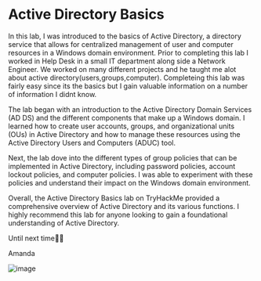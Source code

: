 # Active Directory Basics

In this lab, I was introduced to the basics of Active Directory, a directory service that allows for centralized management of user and computer resources in a Windows domain environment.
Prior to completing this lab I worked in Help Desk in a small IT department along side a Network Engineer. We worked on many different projects and he taught me alot about active directory(users,groups,computer). Completeing this lab was fairly easy since its the basics but I gain valuable information on a number of information I didnt know.

The lab began with an introduction to the Active Directory Domain Services (AD DS) and the different components that make up a Windows domain. I learned how to create user accounts, groups, and organizational units (OUs) in Active Directory and how to manage these resources using the Active Directory Users and Computers (ADUC) tool.

Next, the lab dove into the different types of group policies that can be implemented in Active Directory, including password policies, account lockout policies, and computer policies. I was able to experiment with these policies and understand their impact on the Windows domain environment.

Overall, the Active Directory Basics lab on TryHackMe provided a comprehensive overview of Active Directory and its various functions. I highly recommend this lab for anyone looking to gain a foundational understanding of Active Directory.

Until next time✌🏽

Amanda


![image](https://github.com/alubin03/THM-AD/assets/141780397/19c2fc45-6d37-40d5-ae26-8aaf384b5c3f)
